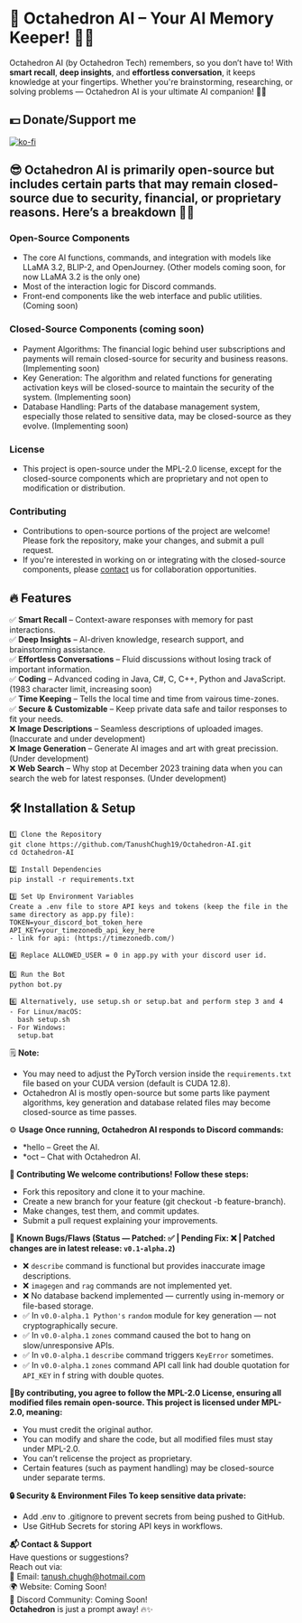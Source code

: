 # 🚀 Octahedron AI – Your AI Memory Keeper! 🧠✨  

Octahedron AI (by Octahedron Tech) remembers, so you don’t have to! With **smart recall**, **deep insights**, and **effortless conversation**, it keeps knowledge at your fingertips. Whether you're brainstorming, researching, or solving problems — Octahedron AI is your ultimate AI companion! 🤖💡  

## 💵 Donate/Support me  
[![ko-fi](https://ko-fi.com/img/githubbutton_sm.svg)](https://ko-fi.com/O5O71E53A8)  

## 😎 Octahedron AI is primarily open-source but includes certain parts that may remain closed-source due to security, financial, or proprietary reasons. Here’s a breakdown ⛓️‍💥  
### Open-Source Components  
- The core AI functions, commands, and integration with models like LLaMA 3.2, BLIP-2, and OpenJourney. (Other models coming soon, for now LLaMA 3.2 is the only one)  
- Most of the interaction logic for Discord commands.  
- Front-end components like the web interface and public utilities. (Coming soon)  

### Closed-Source Components (coming soon)  
- Payment Algorithms: The financial logic behind user subscriptions and payments will remain closed-source for security and business reasons. (Implementing soon)  
- Key Generation: The algorithm and related functions for generating activation keys will be closed-source to maintain the security of the system. (Implementing soon)  
- Database Handling: Parts of the database management system, especially those related to sensitive data, may be closed-source as they evolve. (Implementing soon)  

### License  
- This project is open-source under the MPL-2.0 license, except for the closed-source components which are proprietary and not open to modification or distribution.  

### Contributing  
- Contributions to open-source portions of the project are welcome! Please fork the repository, make your changes, and submit a pull request.  
- If you're interested in working on or integrating with the closed-source components, please [contact](mailto:tanush.chugh@hotmail.com) us for collaboration opportunities.  

## 🔥 Features  
✅ **Smart Recall** – Context-aware responses with memory for past interactions.  
✅ **Deep Insights** – AI-driven knowledge, research support, and brainstorming assistance.  
✅ **Effortless Conversations** – Fluid discussions without losing track of important information.  
✅ **Coding** – Advanced coding in Java, C#, C, C++, Python and JavaScript. (1983 character limit, increasing soon)  
✅ **Time Keeping** – Tells the local time and time from vairous time-zones.  
✅ **Secure & Customizable** – Keep private data safe and tailor responses to fit your needs.  
❌ **Image Descriptions** – Seamless descriptions of uploaded images. (Inaccurate and under development)  
❌ **Image Generation** – Generate AI images and art with great precission. (Under development)  
❌ **Web Search** – Why stop at December 2023 training data when you can search the web for latest responses. (Under development)  

## 🛠 Installation & Setup  
```
1️⃣ Clone the Repository  
git clone https://github.com/TanushChugh19/Octahedron-AI.git
cd Octahedron-AI

2️⃣ Install Dependencies
pip install -r requirements.txt

3️⃣ Set Up Environment Variables
Create a .env file to store API keys and tokens (keep the file in the same directory as app.py file):
TOKEN=your_discord_bot_token_here
API_KEY=your_timezonedb_api_key_here
- link for api: (https://timezonedb.com/)

4️⃣ Replace ALLOWED_USER = 0 in app.py with your discord user id.

5️⃣ Run the Bot
python bot.py

6️⃣ Alternatively, use setup.sh or setup.bat and perform step 3 and 4
- For Linux/macOS:  
  bash setup.sh  
- For Windows:  
  setup.bat
```
🗒️ **Note:**  
- You may need to adjust the PyTorch version inside the `requirements.txt` file based on your CUDA version (default is CUDA 12.8).
- Octahedron AI is mostly open-source but some parts like payment algorithms, key generation and database related files may become closed-source as time passes.

⚙️ **Usage Once running, Octahedron AI responds to Discord commands:**  
- *hello – Greet the AI.
- *oct <message> – Chat with Octahedron AI.

**👥 Contributing
We welcome contributions! Follow these steps:**
- Fork this repository and clone it to your machine.
- Create a new branch for your feature (git checkout -b feature-branch).
- Make changes, test them, and commit updates.
- Submit a pull request explaining your improvements.

**🐛 Known Bugs/Flaws (Status — Patched: ✅ | Pending Fix: ❌ | Patched changes are in latest release: `v0.1-alpha.2`)**  
- ❌ `describe` command is functional but provides inaccurate image descriptions.  
- ❌ `imagegen` and `rag` commands are not implemented yet.
- ❌ No database backend implemented — currently using in-memory or file-based storage.  
- ✅ In `v0.0-alpha.1 Python's` `random` module for key generation — not cryptographically secure.
- ✅ In `v0.0-alpha.1` `zones` command caused the bot to hang on slow/unresponsive APIs.
- ✅ In `v0.0-alpha.1` `describe` command triggers `KeyError` sometimes.
- ✅ In `v0.0-alpha.1` `zones` command API call link had double quotation for `API_KEY` in f string with double quotes.  

**📜By contributing, you agree to follow the MPL-2.0 License, ensuring all modified files remain open-source. This project is licensed under MPL-2.0, meaning:**  
- You must credit the original author.
- You can modify and share the code, but all modified files must stay under MPL-2.0.
- You can’t relicense the project as proprietary.
- Certain features (such as payment handling) may be closed-source under separate terms.

**🔒 Security & Environment Files
To keep sensitive data private:**
- Add .env to .gitignore to prevent secrets from being pushed to GitHub.
- Use GitHub Secrets for storing API keys in workflows.

**📬 Contact & Support**  
Have questions or suggestions?  
Reach out via:  
📧 Email: [tanush.chugh@hotmail.com](mailto:tanush.chugh@hotmail.com)  
🌍 Website: Coming Soon!  
📡 Discord Community: Coming Soon!  
**Octahedron** is just a prompt away! 🔥✨  
